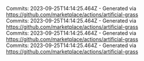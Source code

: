 Commits: 2023-09-25T14:14:25.464Z - Generated via https://github.com/marketplace/actions/artificial-grass
<br>
Commits: 2023-09-25T14:14:25.464Z - Generated via https://github.com/marketplace/actions/artificial-grass
<br>
Commits: 2023-09-25T14:14:25.464Z - Generated via https://github.com/marketplace/actions/artificial-grass
<br>
Commits: 2023-09-25T14:14:25.464Z - Generated via https://github.com/marketplace/actions/artificial-grass
<br>
